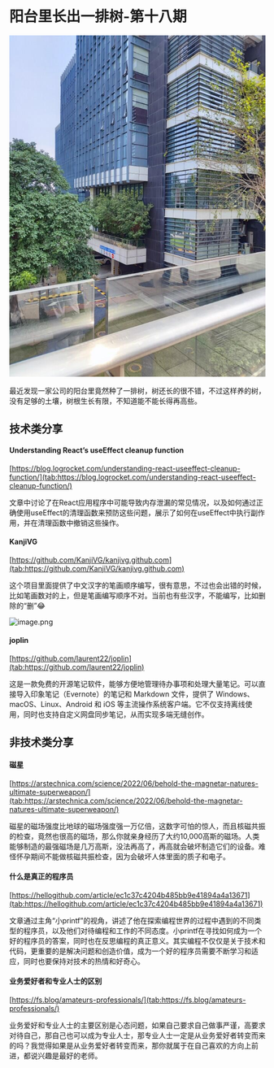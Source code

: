 # 阳台里长出一排树-第十八期

![image.png](../public/images/6609457963c03.jpg)



最近发现一家公司的阳台里竟然种了一排树，树还长的很不错，不过这样养的树，没有足够的土壤，树根生长有限，不知道能不能长得再高些。


## 技术类分享



#### Understanding React’s useEffect cleanup function

[https://blog.logrocket.com/understanding-react-useeffect-cleanup-function/](tab:https://blog.logrocket.com/understanding-react-useeffect-cleanup-function/)

文章中讨论了在React应用程序中可能导致内存泄漏的常见情况，以及如何通过正确使用useEffect的清理函数来预防这些问题，展示了如何在useEffect中执行副作用，并在清理函数中撤销这些操作。

 


#### KanjiVG

[https://github.com/KanjiVG/kanjivg.github.com](tab:https://github.com/KanjiVG/kanjivg.github.com)

这个项目里面提供了中文汉字的笔画顺序编写，很有意思，不过也会出错的时候，比如笔画数对的上，但是笔画编写顺序不对。当前也有些汉字，不能编写，比如删除的“删”😂

![image.png](https://www.freeimg.cn/i/2024/03/31/6609468a17a29.jpg)



#### joplin

[https://github.com/laurent22/joplin](tab:https://github.com/laurent22/joplin)

这是一款免费的开源笔记软件，能够方便地管理待办事项和处理大量笔记。可以直接导入印象笔记（Evernote）的笔记和 Markdown 文件，提供了 Windows、macOS、Linux、Android 和 iOS 等主流操作系统客户端。它不仅支持离线使用，同时也支持自定义网盘同步笔记，从而实现多端无缝创作。


## 非技术类分享

#### 磁星

[https://arstechnica.com/science/2022/06/behold-the-magnetar-natures-ultimate-superweapon/](tab:https://arstechnica.com/science/2022/06/behold-the-magnetar-natures-ultimate-superweapon/)

磁星的磁场强度比地球的磁场强度强一万亿倍，这数字可怕的惊人，而且核磁共振的检查，竟然也很高的磁场，那么你就亲身经历了大约10,000高斯的磁场。人类能够制造的最强磁场是几万高斯，没法再高了，再高就会破坏制造它们的设备。难怪怀孕期间不能做核磁共振检查，因为会破坏人体里面的质子和电子。


#### 什么是真正的程序员

[https://hellogithub.com/article/ec1c37c4204b485bb9e41894a4a13671](tab:https://hellogithub.com/article/ec1c37c4204b485bb9e41894a4a13671)

文章通过主角“小printf”的视角，讲述了他在探索编程世界的过程中遇到的不同类型的程序员，以及他们对待编程和工作的不同态度。小printf在寻找如何成为一个好的程序员的答案，同时也在反思编程的真正意义。其实编程不仅仅是关于技术和代码，更重要的是解决问题和创造价值，成为一个好的程序员需要不断学习和适应，同时也要保持对技术的热情和好奇心。


#### 业务爱好者和专业人士的区别

[https://fs.blog/amateurs-professionals/](tab:https://fs.blog/amateurs-professionals/)

业务爱好和专业人士的主要区别是心态问题，如果自己要求自己做事严谨，高要求对待自己，那自己也可以成为专业人士，那专业人士一定是从业务爱好者转变而来的吗？我觉得如果是从业务爱好者转变而来，那你就属于在自己喜欢的方向上前进，都说兴趣是最好的老师。






